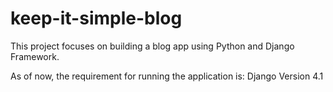 # keep-it-simple-blog
This project focuses on building a blog app using Python and Django Framework.

As of now, the requirement for running the application is: Django Version 4.1
